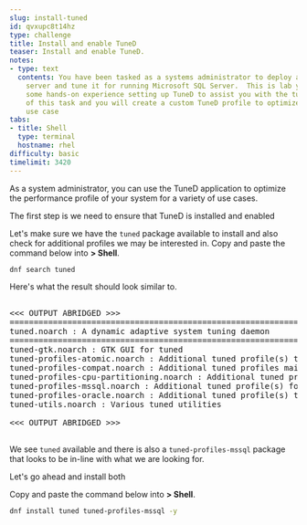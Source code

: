 ```yaml
---
slug: install-tuned
id: qvxupc8t14hz
type: challenge
title: Install and enable TuneD
teaser: Install and enable TuneD.
notes:
- type: text
  contents: You have been tasked as a systems administrator to deploy a new RHEL 8
    server and tune it for running Microsoft SQL Server.  This is lab you will get
    some hands-on experience setting up TuneD to assist you with the tuning portion
    of this task and you will create a custom TuneD profile to optimize it for your
    use case
tabs:
- title: Shell
  type: terminal
  hostname: rhel
difficulty: basic
timelimit: 3420
---
```


As a system administrator, you can use the TuneD application to optimize the performance profile of your system for a variety of use cases.

The first step is we need to ensure that TuneD is installed and enabled

Let's make sure we have the `tuned` package available to install and also check for additional profiles we may be interested in. Copy and paste the command below into __> Shell__.

```bash
dnf search tuned
```

Here's what the result should look similar to.

<pre>

<<< OUTPUT ABRIDGED >>>
================================================================================== Name Exactly Matched: tuned
tuned.noarch : A dynamic adaptive system tuning daemon
================================================================================= Name & Summary Matched: tuned
tuned-gtk.noarch : GTK GUI for tuned
tuned-profiles-atomic.noarch : Additional tuned profile(s) targeted to Atomic
tuned-profiles-compat.noarch : Additional tuned profiles mainly for backward compatibility with tuned 1.0
tuned-profiles-cpu-partitioning.noarch : Additional tuned profile(s) optimized for CPU partitioning
tuned-profiles-mssql.noarch : Additional tuned profile(s) for MS SQL Server
tuned-profiles-oracle.noarch : Additional tuned profile(s) targeted to Oracle loads
tuned-utils.noarch : Various tuned utilities

<<< OUTPUT ABRIDGED >>>

</pre>

We see `tuned` available and there is also a `tuned-profiles-mssql` package that looks to be in-line with what we are looking for.

Let's go ahead and install both

Copy and paste the command below into __> Shell__.

```bash
dnf install tuned tuned-profiles-mssql -y
```
